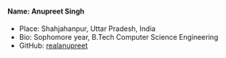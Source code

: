 #### Name: Anupreet Singh
- Place: Shahjahanpur, Uttar Pradesh, India
- Bio: Sophomore year, B.Tech Computer Science Engineering
- GitHub: [realanupreet](https://github.com/realanupreet)
